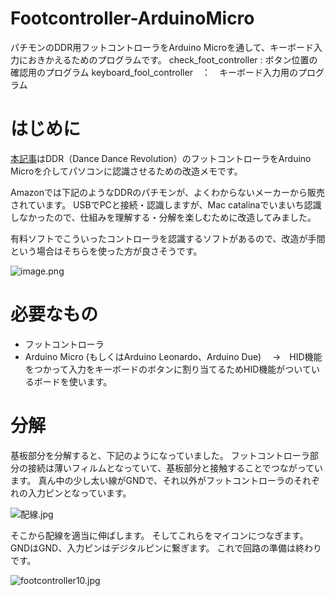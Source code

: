 # Footcontroller-ArduinoMicro
パチモンのDDR用フットコントローラをArduino Microを通して、キーボード入力におきかえるためのプログラムです。
check_foot_controller : ボタン位置の確認用のプログラム
keyboard_fool_controller　：　キーボード入力用のプログラム


# はじめに
[本記事](https://qiita.com/minwinmin/items/f2c363883f7ee8959631)はDDR（Dance Dance Revolution）のフットコントローラをArduino Microを介してパソコンに認識させるための改造メモです。

Amazonでは下記のようなDDRのパチモンが、よくわからないメーカーから販売されています。
USBでPCと接続・認識しますが、Mac catalinaでいまいち認識しなかったので、仕組みを理解する・分解を楽しむために改造してみました。

有料ソフトでこういったコントローラを認識するソフトがあるので、改造が手間という場合はそちらを使った方が良さそうです。

![image.png](https://qiita-image-store.s3.ap-northeast-1.amazonaws.com/0/212276/629ab5b2-5992-0915-26e5-12e54ec84da9.png)

# 必要なもの
- フットコントローラ
- Arduino Micro (もしくはArduino Leonardo、Arduino Due)
　→　HID機能をつかって入力をキーボードのボタンに割り当てるためHID機能がついているボードを使います。 

# 分解
基板部分を分解すると、下記のようになっていました。
フットコントローラ部分の接続は薄いフィルムとなっていて、基板部分と接触することでつながっています。
真ん中の少し太い線がGNDで、それ以外がフットコントローラのそれぞれの入力ピンとなっています。

![配線.jpg](https://qiita-image-store.s3.ap-northeast-1.amazonaws.com/0/212276/22faf04d-ad77-8485-c87b-f0e3a1da9a5a.jpeg)

そこから配線を適当に伸ばします。
そしてこれらをマイコンにつなぎます。
GNDはGND、入力ピンはデジタルピンに繋ぎます。
これで回路の準備は終わりです。

![footcontroller10.jpg](https://qiita-image-store.s3.ap-northeast-1.amazonaws.com/0/212276/62948058-ff25-c380-555f-f6083165cf3c.jpeg)


